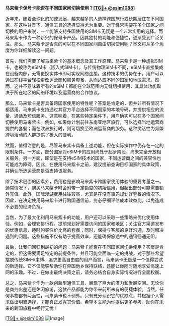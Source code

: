 **马来紫卡保号卡能否在不同国家间切换使用？[[TG💪+ @esim1088](https://t.me/s/esim1088)]**

近年来，随着全球化的加速发展，越来越多的人选择跨国旅行或长期居住在不同国家。在这种背景下，通信工具的选择显得尤为重要。对于经常需要在多个国家之间切换的用户来说，一个能够支持多国使用的SIM卡无疑是一个非常实用的选择。而马来紫卡作为一种新兴的保号卡产品，因其独特的功能和便捷性，逐渐受到广泛关注。那么，马来紫卡是否真的可以在不同国家间自由切换使用呢？本文将从多个角度为你详细解读这一问题。

首先，我们需要了解马来紫卡的基本概念及其工作原理。马来紫卡是一种虚拟SIM卡，也被称为eSIM卡（嵌入式SIM卡）。与传统物理SIM卡不同，eSIM卡直接集成在设备内部，无需更换实体卡即可实现网络连接。这种技术的优势在于，用户可以通过在线平台轻松更改运营商和服务套餐，从而适应不同的国家和地区需求。然而，这并不意味着所有的eSIM卡都能在全球范围内无缝切换使用，其具体功能取决于所在地区的网络环境以及运营商的合作协议。

那么，马来紫卡是否具备跨国家使用的特性呢？答案是肯定的，但并非所有情况下都适用。马来紫卡支持通过其官方平台选择不同国家的本地号码，并提供相应的流量、通话及短信服务。这意味着，在某些特定条件下，用户确实可以在多个国家间切换使用马来紫卡。例如，如果你计划前往东南亚地区旅行，可以选择当地运营商提供的套餐；而在欧洲旅行时，则可切换至欧洲运营商的服务。这种灵活性为频繁跨境活动的人群提供了极大的便利。

然而，值得注意的是，尽管马来紫卡具备上述功能，但在实际操作中仍存在一定的限制条件。一方面，部分国家对eSIM卡的应用尚处于起步阶段，尚未完全开放相关服务。另一方面，即使是在支持eSIM技术的国家，不同运营商之间的兼容性也可能成为障碍。因此，在使用马来紫卡之前，建议提前查询目标国家的具体政策，并确认所选运营商是否支持该服务。

除了技术层面的因素外，费用也是影响马来紫卡跨国家使用体验的重要考量之一。通常情况下，购买马来紫卡时会附带一定额度的初始信用，但超出部分可能需要额外充值。此外，国际漫游费用往往较高，尤其是在没有事先规划好套餐的情况下。因此，在决定使用马来紫卡进行跨国通信前，务必仔细评估成本效益比，以免造成不必要的经济负担。

当然，为了最大化利用马来紫卡的功能，用户还可以采取一些策略来优化使用体验。例如，合理安排行程，提前规划好需要访问的国家和地区；关注官方渠道发布的优惠信息，适时购买性价比高的套餐；同时，保持与客服的良好沟通，及时解决遇到的问题。这些措施不仅有助于提高效率，还能确保旅途中的通讯畅通无阻。

最后，让我们回归到最初的问题：马来紫卡能否在不同国家间切换使用？答案是肯定的，但这需要满足特定的前提条件，并且可能会面临一定的挑战。对于那些希望摆脱传统SIM卡束缚、追求更高自由度的用户而言，马来紫卡无疑是一个值得尝试的新选择。它不仅能够帮助你在异国他乡保持联络，还能让你随时随地享受高速上网的乐趣。不过，在做出最终决策之前，请务必结合自身实际情况进行全面权衡。

总之，马来紫卡作为一款创新型通信工具，展现了巨大的潜力和发展空间。无论你是商务出差还是休闲旅游，这款产品都能为你带来前所未有的便捷体验。当然，任何事物都有两面性，马来紫卡也不例外。只有充分认识它的优缺点，并根据个人需求做出明智选择，才能真正发挥其价值。希望本文能为你提供更多参考，助你在未来的跨国旅程中畅行无忧！

[[TG💪+ @esim1088](https://t.me/s/esim1088) ![Image](https://i.postimg.cc/4NQfJmqS/Snipaste-2025-05-13-00-14-12.png)]